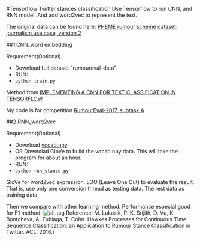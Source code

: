 #Tensorflow Twitter stances classification
Use Tensorflow to run CNN, and RNN model. And add word2vec to represent the text.

The original data can be found here:
[PHEME rumour scheme dataset: journalism use case, version 2](https://figshare.com/articles/PHEME_rumour_scheme_dataset_journalism_use_case/2068650)

##1.CNN_word embedding

Requrement(Optional)
  * Download full dataset "rumoureval-data"
  * RUN:
  * `python train.py`

Method from [IMPLEMENTING A CNN FOR TEXT CLASSIFICATION IN TENSORFLOW](http://www.wildml.com/2015/12/implementing-a-cnn-for-text-classification-in-tensorflow/)

My code is for competition [RumourEval-2017, subtask A](https://competitions.codalab.org/competitions/16171)

##2.RNN_word2vec


Requrement(Optional)
  * Download [vocab.npy](https://www.dropbox.com/s/ahrz91159wtrgx1/vocab.npy?dl=1)
  * OR  Downolad GloVe to build the vocab.npy data. This will take the program for about an hour.
  * RUN:
  * `python rnn_stance.py`

GloVe for word2vec expression.
LOO (Leave One Out) to evaluate the result. That is, use only one conversion thread as testing data. The rest data as training data. 

Then we compare with other learning method. Performance especial good for F1 method.
![alt tag](https://dl.dropboxusercontent.com/content_link/01YzTo9CTEKsjKo46on7A00THxV2txbUbsiCfQQ4wthpa5Qkc30qayYbgMIAipXt/file)
Reference: M. Lukasik, P. K. Srijith, D. Vu, K. Bontcheva, A. Zubiaga, T. Cohn. Hawkes Processes for Continuous Time Sequence Classification: an Application to Rumour Stance Classification in Twitter. ACL. 2016.)
